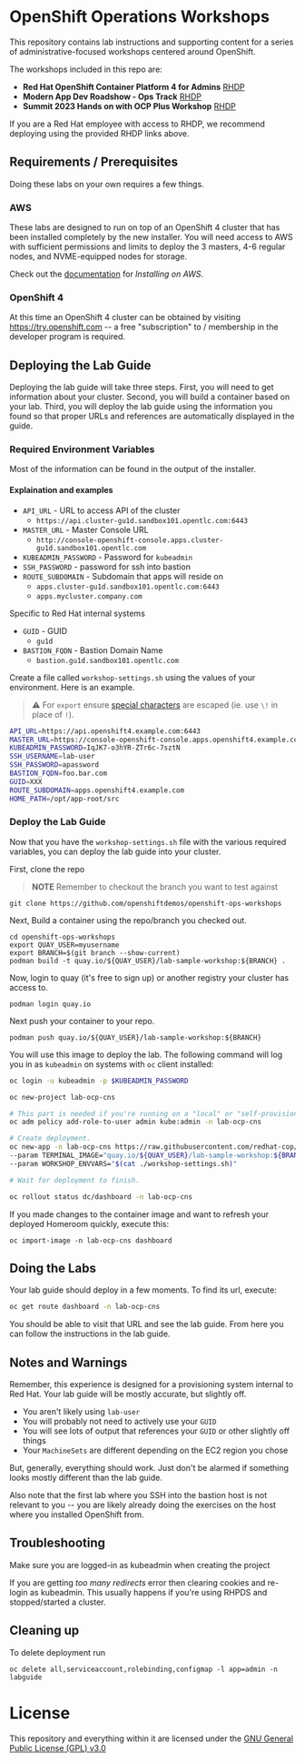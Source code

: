 # OpenShift Operations Workshops
This repository contains lab instructions and supporting content for a series 
of administrative-focused workshops centered around OpenShift.

The workshops included in this repo are:

- **Red Hat OpenShift Container Platform 4 for Admins** [RHDP](https://demo.redhat.com/catalog?search=admin&item=babylon-catalog-prod%2Fsandboxes-gpte.ocp4-admin-storage.prod)
- **Modern App Dev Roadshow - Ops Track** [RHDP](https://demo.redhat.com/catalog?search=ops+track&item=babylon-catalog-prod%2Fsandboxes-gpte.ocp4-acm-acs-ops-wksp.prod)
- **Summit 2023 Hands on with OCP Plus Workshop** [RHDP](https://demo.redhat.com/catalog?search=2023&item=babylon-catalog-prod%2Fsandboxes-gpte.hands-on-ocp-plus-wksp.prod)

If you are a Red Hat employee with access to RHDP, we recommend deploying using the provided RHDP links above.

## Requirements / Prerequisites
Doing these labs on your own requires a few things.

### AWS
These labs are designed to run on top of an OpenShift 4 cluster that has been
installed completely by the new installer. You will need access to AWS with
sufficient permissions and limits to deploy the 3 masters, 4-6 regular nodes,
and NVME-equipped nodes for storage.

Check out the
[documentation](https://docs.openshift.com/container-platform/latest/installing/installing_aws/installing-aws-default.html)
for _Installing on AWS_.

### OpenShift 4
At this time an OpenShift 4 cluster can be obtained by visiting
https://try.openshift.com -- a free "subscription" to / membership in the
developer program is required.

## Deploying the Lab Guide
Deploying the lab guide will take three steps. First, you will need to get
information about your cluster. Second, you will build a container based on your lab.
Third, you will deploy the lab guide using the information you found so that proper
URLs and references are automatically displayed in the guide.

### Required Environment Variables
Most of the information can be found in the output of the installer.

#### Explaination and examples
- `API_URL` - URL to access API of the cluster
    - `https://api.cluster-gu1d.sandbox101.opentlc.com:6443`
- `MASTER_URL` - Master Console URL
    - `http://console-openshift-console.apps.cluster-gu1d.sandbox101.opentlc.com`
- `KUBEADMIN_PASSWORD` - Password for `kubeadmin`
- `SSH_PASSWORD` - password for ssh into bastion
- `ROUTE_SUBDOMAIN` - Subdomain that apps will reside on
    - `apps.cluster-gu1d.sandbox101.opentlc.com:6443`
    - `apps.mycluster.company.com`

Specific to Red Hat internal systems
- `GUID` - GUID
    - `gu1d`
- `BASTION_FQDN` - Bastion Domain Name
    - `bastion.gu1d.sandbox101.opentlc.com`

Create a file called `workshop-settings.sh` using the values of your environment. Here is an example.

> :warning: For `export` ensure [special characters](http://mywiki.wooledge.org/BashGuide/SpecialCharacters) are escaped (ie. use `\!` in place of `!`).

```bash
API_URL=https://api.openshift4.example.com:6443
MASTER_URL=https://console-openshift-console.apps.openshift4.example.com
KUBEADMIN_PASSWORD=IqJK7-o3hYR-ZTr6c-7sztN
SSH_USERNAME=lab-user
SSH_PASSWORD=apassword
BASTION_FQDN=foo.bar.com
GUID=XXX
ROUTE_SUBDOMAIN=apps.openshift4.example.com
HOME_PATH=/opt/app-root/src
```

### Deploy the Lab Guide

Now that you have the `workshop-settings.sh` file with the various required variables, you can deploy the lab guide into your cluster.

First, clone the repo

> **NOTE** Remember to checkout the branch you want to test against

```shell
git clone https://github.com/openshiftdemos/openshift-ops-workshops
```

Next, Build a container using the repo/branch you checked out.

```shell
cd openshift-ops-workshops
export QUAY_USER=myusername
export BRANCH=$(git branch --show-current)
podman build -t quay.io/${QUAY_USER}/lab-sample-workshop:${BRANCH} .
```

Now, login to quay (it's free to sign up) or another registry your cluster has access to.

```shell
podman login quay.io
```

Next push your container to your repo.

```shell
podman push quay.io/${QUAY_USER}/lab-sample-workshop:${BRANCH}
```

You will use this image to deploy the lab. The following command will log you in as `kubeadmin` on systems with `oc` client installed:

```bash
oc login -u kubeadmin -p $KUBEADMIN_PASSWORD

oc new-project lab-ocp-cns

# This part is needed if you're running on a "local" or "self-provisioned" cluster
oc adm policy add-role-to-user admin kube:admin -n lab-ocp-cns

# Create deployment.
oc new-app -n lab-ocp-cns https://raw.githubusercontent.com/redhat-cop/agnosticd/development/ansible/roles/ocp4-workload-workshop-admin-storage/files/production-cluster-admin.json \
--param TERMINAL_IMAGE="quay.io/${QUAY_USER}/lab-sample-workshop:${BRANCH}" --param PROJECT_NAME="lab-ocp-cns" \
--param WORKSHOP_ENVVARS="$(cat ./workshop-settings.sh)"

# Wait for deployment to finish.

oc rollout status dc/dashboard -n lab-ocp-cns
```

If you made changes to the container image and want to refresh your deployed Homeroom quickly, execute this:

```shell
oc import-image -n lab-ocp-cns dashboard
```

## Doing the Labs
Your lab guide should deploy in a few moments. To find its url, execute:

```bash
oc get route dashboard -n lab-ocp-cns
```

You should be able to visit that URL and see the lab guide. From here you can
follow the instructions in the lab guide.

## Notes and Warnings
Remember, this experience is designed for a provisioning system internal to
Red Hat. Your lab guide will be mostly accurate, but slightly off.

* You aren't likely using `lab-user`
* You will probably not need to actively use your `GUID`
* You will see lots of output that references your `GUID` or other slightly off
  things
* Your `MachineSets` are different depending on the EC2 region you chose

But, generally, everything should work. Just don't be alarmed if something
looks mostly different than the lab guide.

Also note that the first lab where you SSH into the bastion host is not
relevant to you -- you are likely already doing the exercises on the host
where you installed OpenShift from.

## Troubleshooting
Make sure you are logged-in as kubeadmin when creating the project

If you are getting _too many redirects_ error then clearing cookies and
re-login as kubeadmin. This usually happens if you're using RHPDS and
stopped/started a cluster.

## Cleaning up
To delete deployment run
```
oc delete all,serviceaccount,rolebinding,configmap -l app=admin -n labguide
```

# License
This repository and everything within it are licensed under the [GNU General
Public License (GPL) v3.0](LICENSE)
